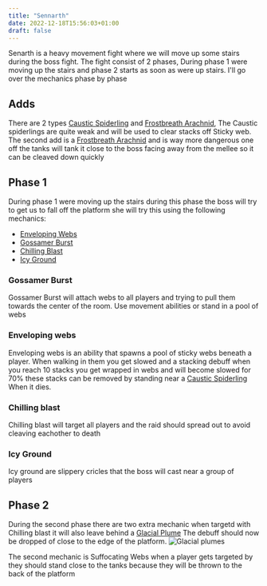 ```yaml
---
title: "Sennarth"
date: 2022-12-18T15:56:03+01:00
draft: false
---
```


Senarth is a heavy movement fight where we will move up some stairs during the boss fight. The fight consist of 2 phases, During phase 1 were moving up the stairs and phase 2 starts as soon as were up stairs. I'll go over the mechanics phase by phase

## Adds
There are 2 types [Caustic Spiderling](https://www.wowhead.com/npc=189233/caustic-spiderling) and  [Frostbreath Arachnid](https://www.wowhead.com/npc=189234/frostbreath-arachnid), The Caustic spiderlings are quite weak and will be used to clear stacks off Sticky web. The second add is a [Frostbreath Arachnid](https://www.wowhead.com/npc=189234/frostbreath-arachnid) and is way more dangerous one off the tanks will tank it close to the boss facing away from the mellee so it can be cleaved down quickly

## Phase 1
During phase 1 were moving up the stairs during this phase the boss will try to get us to fall off the platform she will try this using the following mechanics:
- [Enveloping Webs](https://www.wowhead.com/spell=372082/enveloping-webs)
- [Gossamer Burst](https://www.wowhead.com/spell=373405/gossamer-burst)
- [Chilling Blast](https://www.wowhead.com/spell=371976/chilling-blast)
- [Icy Ground](https://www.wowhead.com/spell=372055/icy-ground)

### Gossamer Burst
Gossamer Burst will attach webs to all players and trying to pull them towards the center of the room. Use  movement abilities or stand in a pool of webs


### Enveloping webs
Enveloping webs is an ability that spawns a pool of sticky webs beneath a player. When walking in them you get slowed and a stacking debuff when you reach 10 stacks you get wrapped in webs and will become slowed for 70% these stacks can be removed by standing near a [Caustic Spiderling](https://www.wowhead.com/npc=189233/caustic-spiderling) When it dies.

### Chilling blast
Chilling blast will target all players and the raid should spread out to avoid cleaving eachother to death

### Icy Ground
Icy ground are slippery cricles that the boss will cast near a group of players


## Phase 2

During the second phase there are two extra mechanic when targetd with Chilling blast it will also leave behind a [Glacial Plume](https://www.wowhead.com/spell=373559/glacial-plume) The debuff should now be dropped of close to the edge of the platform.
![Glacial plumes](https://wow.zamimg.com/uploads/guide/images/27029.jpg?maxWidth=1200)

The second mechanic is Suffocating Webs when a player gets targeted by they should stand close to the tanks because they will be thrown to the back of the platform
